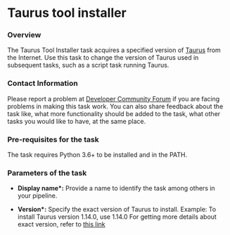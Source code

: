 # Taurus tool installer


### Overview

The Taurus Tool Installer task acquires a specified version of [Taurus](https://gettaurus.org/) from the Internet. Use this task to change the version of Taurus used in subsequent tasks, such as a script task running Taurus.


### Contact Information

Please report a problem at [Developer Community Forum](https://developercommunity.visualstudio.com/spaces/21/index.html) if you are facing problems in making this task work. You can also share feedback about the task like, what more functionality should be added to the task, what other tasks you would like to have, at the same place.


### Pre-requisites for the task

The task requires Python 3.6+ to be installed and in the PATH.

### Parameters of the task

* **Display name\*:** Provide a name to identify the task among others in your pipeline.

* **Version\*:** Specify the exact version of Taurus to install.
Example: 
    To install Taurus version 1.14.0, use 1.14.0
For getting more details about exact version, refer to [this link](https://pypi.org/project/bzt/#history)
